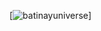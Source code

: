 [![batinayuniverse](https://res.cloudinary.com/batinay1337/image/upload/v1628121608/batinayuniverse_ctnrmd.jpg)]

